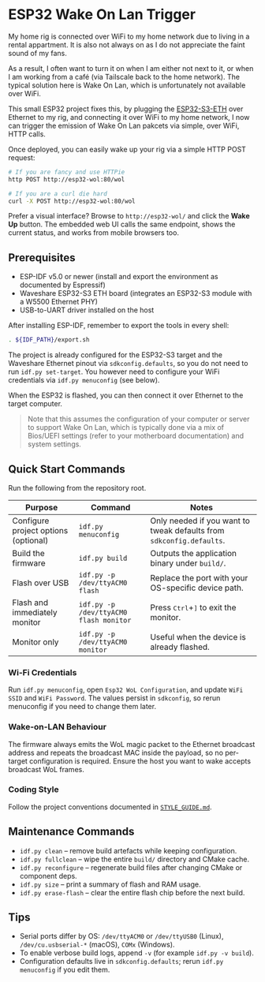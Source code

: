 # ESP32 Wake On Lan Trigger

My home rig is connected over WiFi to my home network due to living in a
rental appartment. It is also not always on as I do not appreciate the
faint sound of my fans.

As a result, I often want to turn it on when I am either not next to it, or
when I am working from a café (via Tailscale back to the home network). The
typical solution here is Wake On Lan, which is unfortunately not available
over WiFi.

This small ESP32 project fixes this, by plugging the [ESP32-S3-ETH](https://www.waveshare.com/wiki/ESP32-S3-ETH)
over Ethernet to my rig, and connecting it over WiFi to my home network, I
now can trigger the emission of Wake On Lan pakcets via simple, over WiFi,
HTTP calls.

Once deployed, you can easily wake up your rig via a simple HTTP POST request:
```sh
# If you are fancy and use HTTPie
http POST http://esp32-wol:80/wol

# If you are a curl die hard
curl -X POST http://esp32-wol:80/wol
```

Prefer a visual interface? Browse to `http://esp32-wol/` and click the **Wake Up**
button. The embedded web UI calls the same endpoint, shows the current status,
and works from mobile browsers too.

## Prerequisites

- ESP-IDF v5.0 or newer (install and export the environment as documented by Espressif)
- Waveshare ESP32-S3 ETH board (integrates an ESP32-S3 module with a W5500 Ethernet PHY)
- USB-to-UART driver installed on the host

After installing ESP-IDF, remember to export the tools in every shell:

```bash
. ${IDF_PATH}/export.sh
```

The project is already configured for the ESP32-S3 target and the Waveshare
Ethernet pinout via `sdkconfig.defaults`, so you do not need to run
`idf.py set-target`. You however need to configure your WiFi credentials via
`idf.py menuconfig` (see below).

When the ESP32 is flashed, you can then connect it over Ethernet to the target
computer.

> Note that this assumes the configuration of your computer or server to support
> Wake On Lan, which is typically done via a mix of Bios/UEFI settings (refer
> to your motherboard documentation) and system settings.

## Quick Start Commands

Run the following from the repository root.

| Purpose | Command | Notes |
| --- | --- | --- |
| Configure project options (optional) | `idf.py menuconfig` | Only needed if you want to tweak defaults from `sdkconfig.defaults`. |
| Build the firmware | `idf.py build` | Outputs the application binary under `build/`. |
| Flash over USB | `idf.py -p /dev/ttyACM0 flash` | Replace the port with your OS-specific device path. |
| Flash and immediately monitor | `idf.py -p /dev/ttyACM0 flash monitor` | Press <kbd>Ctrl</kbd>+<kbd>]</kbd> to exit the monitor. |
| Monitor only | `idf.py -p /dev/ttyACM0 monitor` | Useful when the device is already flashed. |

### Wi-Fi Credentials

Run `idf.py menuconfig`, open `Esp32 WoL Configuration`, and update `WiFi SSID` and `WiFi Password`. The values persist in `sdkconfig`, so rerun menuconfig if you need to change them later.

### Wake-on-LAN Behaviour

The firmware always emits the WoL magic packet to the Ethernet broadcast address and repeats the broadcast MAC inside the payload, so no per-target configuration is required. Ensure the host you want to wake accepts broadcast WoL frames.

### Coding Style

Follow the project conventions documented in [`STYLE_GUIDE.md`](STYLE_GUIDE.md).

## Maintenance Commands

- `idf.py clean` – remove build artefacts while keeping configuration.
- `idf.py fullclean` – wipe the entire `build/` directory and CMake cache.
- `idf.py reconfigure` – regenerate build files after changing CMake or component deps.
- `idf.py size` – print a summary of flash and RAM usage.
- `idf.py erase-flash` – clear the entire flash chip before the next build.

## Tips

- Serial ports differ by OS: `/dev/ttyACM0` or `/dev/ttyUSB0` (Linux), `/dev/cu.usbserial-*` (macOS), `COMx` (Windows).
- To enable verbose build logs, append `-v` (for example `idf.py -v build`).
- Configuration defaults live in `sdkconfig.defaults`; rerun `idf.py menuconfig` if you edit them.
